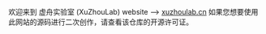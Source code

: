 欢迎来到 虚舟实验室 (XuZhouLab)
website --> [xuzhoulab.cn](https://xuzhoulab.cn)
如果您想要使用此网站的源码进行二次创作，请查看该仓库的开源许可证。
